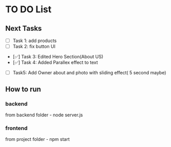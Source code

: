 # TO DO List

## Next Tasks
- [ ] Task 1: add products
- [ ] Task 2: fix button UI
- [✅] Task 3: Edited Hero Section(About US)
- [✅] Task 4: Added Parallex effect to text
- [ ] Task5: Add Owner about and photo with sliding effect( 5 second maybe)

## How to run

### backend 
 from backend folder - node server.js 

### frontend
 from project folder - npm start
